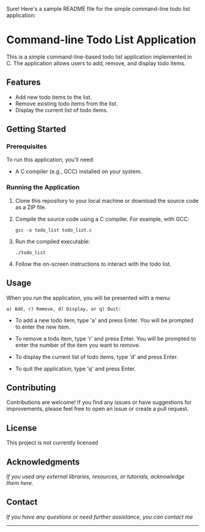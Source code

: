 Sure! Here's a sample README file for the simple command-line todo list application:

# Command-line Todo List Application

This is a simple command-line-based todo list application implemented in C. The application allows users to add, remove, and display todo items.

## Features

- Add new todo items to the list.
- Remove existing todo items from the list.
- Display the current list of todo items.

## Getting Started

### Prerequisites

To run this application, you'll need:

- A C compiler (e.g., GCC) installed on your system.

### Running the Application

1. Clone this repository to your local machine or download the source code as a ZIP file.

2. Compile the source code using a C compiler. For example, with GCC:

   ```
   gcc -o todo_list todo_list.c
   ```

3. Run the compiled executable:

   ```
   ./todo_list
   ```

4. Follow the on-screen instructions to interact with the todo list.

## Usage

When you run the application, you will be presented with a menu:

```
a) Add, r) Remove, d) Display, or q) Quit:
```

- To add a new todo item, type 'a' and press Enter. You will be prompted to enter the new item.

- To remove a todo item, type 'r' and press Enter. You will be prompted to enter the number of the item you want to remove.

- To display the current list of todo items, type 'd' and press Enter.

- To quit the application, type 'q' and press Enter.



## Contributing

Contributions are welcome! If you find any issues or have suggestions for improvements, please feel free to open an issue or create a pull request.

## License

This project is not currently licensed 

## Acknowledgments

_If you used any external libraries, resources, or tutorials, acknowledge them here._

## Contact

_If you have any questions or need further assistance, you can contact me_

---


